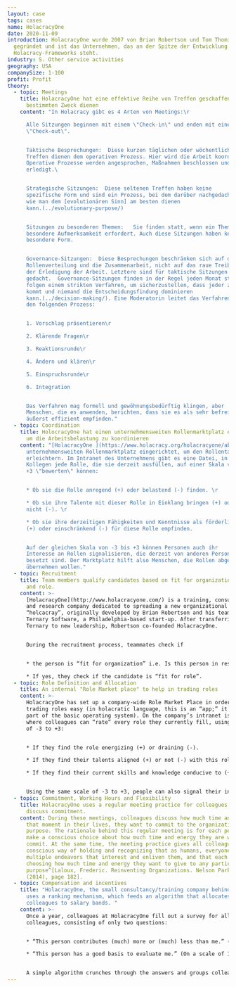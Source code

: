 ```yaml
---
layout: case
tags: cases
name: HolacracyOne
date: 2020-11-09
introduction: HolacracyOne wurde 2007 von Brian Robertson und Tom Thomison
  gegründet und ist das Unternehmen, das an der Spitze der Entwicklung des
  Holacracy-Frameworks steht.
industry: S. Other service activities
geography: USA
companySize: 1-100
profit: Profit
theory:
  - topic: Meetings
    title: HolacracyOne hat eine effektive Reihe von Treffen geschaffen, die einem
      bestimmten Zweck dienen
    content: "In Holacracy gibt es 4 Arten von Meetings:\r

      Alle Sitzungen beginnen mit einem \"Check-in\" und enden mit einem
      \"Check-out\".


      Taktische Besprechungen:  Diese kurzen täglichen oder wöchentlichen
      Treffen dienen dem operativen Prozess. Hier wird die Arbeit koordiniert.
      Operative Prozesse werden angesprochen, Maßnahmen beschlossen und Dinge
      erledigt.\ 


      Strategische Sitzungen:  Diese seltenen Treffen haben keine
      spezifische Form und sind ein Prozess, bei dem darüber nachgedacht wird,
      wie man dem [evolutionären Sinn] am besten dienen
      kann.(../evolutionary-purpose/)


      Sitzungen zu besonderen Themen:   Sie finden statt, wenn ein Thema
      besondere Aufmerksamkeit erfordert. Auch diese Sitzungen haben keine
      besondere Form.


      Governance-Sitzungen:  Diese Besprechungen beschränken sich auf die
      Rollenverteilung und die Zusammenarbeit, nicht auf das raue Treiben bei
      der Erledigung der Arbeit. Letztere sind für taktische Sitzungen
      gedacht.  Governance-Sitzungen finden in der Regel jeden Monat statt. Sie
      folgen einem strikten Verfahren, um sicherzustellen, dass jeder zu Wort
      kommt und niemand die Entscheidungsfindung dominieren
      kann.(../decision-making/). Eine Moderatorin leitet das Verfahren durch
      den folgenden Prozess:


      1. Vorschlag präsentieren\r

      2. Klärende Fragen\r

      3. Reaktionsrunde\r

      4. Ändern und klären\r

      5. Einspruchsrunde\r

      6. Integration


      Das Verfahren mag formell und gewöhnungsbedürftig klingen, aber
      Menschen, die es anwenden, berichten, dass sie es als sehr befreiend und
      äußerst effizient empfinden."
  - topic: Coordination
    title: HolocracyOne hat einen unternehmensweiten Rollenmarktplatz eingerichtet,
      um die Arbeitsbelastung zu koordinieren
    content: "[HolacracyOne ](https://www.holacracy.org/holacracyone/about)hat einen
      unternehmensweiten Rollenmarktplatz eingerichtet, um den Rollentausch zu
      erleichtern. Im Intranet des Unternehmens gibt es eine Datei, in der
      Kollegen jede Rolle, die sie derzeit ausfüllen, auf einer Skala von -3 bis
      +3 \"bewerten\" können:


      * Ob sie die Rolle anregend (+) oder belastend (-) finden. \r

      * Ob sie ihre Talente mit dieser Rolle in Einklang bringen (+) oder
      nicht (-). \r

      * Ob sie ihre derzeitigen Fähigkeiten und Kenntnisse als förderlich
      (+) oder einschränkend (-) für diese Rolle empfinden.


      Auf der gleichen Skala von -3 bis +3 können Personen auch ihr
      Interesse an Rollen signalisieren, die derzeit von anderen Personen
      besetzt sind. Der Marktplatz hilft also Menschen, die Rollen abgeben oder
      übernehmen wollen."
  - topic: Recruitment
    title: Team members qualify candidates based on fit for organization, purpose
      and role.
    content: >-
      [HolacracyOne](http://www.holacracyone.com/) is a training, consulting,
      and research company dedicated to spreading a new organizational model,
      “holcacray”, originally developed by Brian Robertson and his team at
      Ternary Software, a Philadelphia-based start-up. After transferring
      Ternary to new leadership, Robertson co-founded HolacracyOne.


      During the recruitment process, teammates check if


      * the person is “fit for organization” i.e. Is this person in resonance and energized by the evolutionary purpose, intrinsically motivated and comfortable with complex ever changing environment.

      * If yes, they check if the candidate is “fit for role”.
  - topic: Role Definition and Allocation
    title: An internal "Role Market place" to help in trading roles
    content: >-
      HolacracyOne has set up a company-wide Role Market Place in order to make
      trading roles easy (in holacratic language, this is an “app;” it’s not
      part of the basic operating system). On the company’s intranet is a file
      where colleagues can “rate” every role they currently fill, using a scale
      of -3 to +3:


      * If they find the role energizing (+) or draining (-).

      * If they find their talents aligned (+) or not (-) with this role.

      * If they find their current skills and knowledge conducive to (+) or limiting in (-) this role.


      Using the same scale of -3 to +3, people can also signal their interest in roles currently filled by other people. The market place helps people wanting to offload or pick up roles.
  - topic: Commitment, Working Hours and Flexibility
    title: HolacracyOne uses a regular meeting practice for colleagues to share and
      discuss commitment.
    content: During these meetings, colleagues discuss how much time and energy, at
      that moment in their lives, they want to commit to the organization’s
      purpose. The rationale behind this regular meeting is for each person to
      make a conscious choice about how much time and energy they are willing to
      commit. At the same time, the meeting practice gives all colleagues a
      conscious way of holding and recognizing that as humans, everyone has
      multiple endeavors that interest and enliven them, and that each person is
      choosing how much time and energy they want to give to any particular
      purpose^[Laloux, Frederic. Reinventing Organizations. Nelson Parker
      (2014), page 182].
  - topic: Compensation and incentives
    title: "HolacracyOne, the small consultancy/training company behind Holacracy,
      uses a ranking mechanism, which feeds an algorithm that allocates
      colleagues to salary bands. "
    content: >-
      Once a year, colleagues at HolacracyOne fill out a survey for all their
      colleagues, consisting of only two questions:


      * “This person contributes (much) more or (much) less than me.” (On a scale of -3 to +3)

      * “This person has a good basis to evaluate me.” (On a scale of 1 to 5)


      A simple algorithm crunches through the answers and groups colleagues into a few salary buckets. The more experienced, knowledgeable, and hard-working people land in the higher buckets that earn bigger salaries; the more junior, less experienced colleagues naturally gravitate toward buckets with lower salaries.^[Interview Frederic Laloux with Tom Thomison, 2013]
---
```

